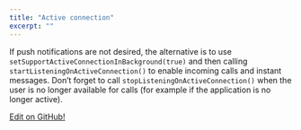 ```yaml
---
title: "Active connection"
excerpt: ""
---
```

If push notifications are not desired, the alternative is to use `setSupportActiveConnectionInBackground(true)` and then calling `startListeningOnActiveConnection()` to enable incoming calls and instant messages. Don’t forget to call `stopListeningOnActiveConnection()` when the user is no longer available for calls (for example if the application is no longer active).

<a class="gitbutton pill" target="_blank" href="https://github.com/sinch/docs/blob/master/docs/video/video-for-android/video-android-active-connection.md"><span class="fab fa-github"></span>Edit on GitHub!</a>